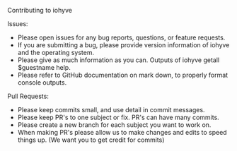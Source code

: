 Contributing to iohyve

Issues:
- Please open issues for any bug reports, questions, or feature requests. 
- If you are submitting a bug, please provide version information of iohyve and the operating system. 
- Please give as much information as you can. Outputs of iohyve getall $guestname help. 
- Please refer to GitHub documentation on mark down, to properly format console outputs. 

Pull Requests:
- Please keep commits small, and use detail in commit messages. 
- Please keep PR's to one subject or fix. PR's can have many commits. 
- Please create a new branch for each subject you want to work on. 
- When making PR's please allow us to make changes and edits to speed things up. (We want you to get credit for commits)
